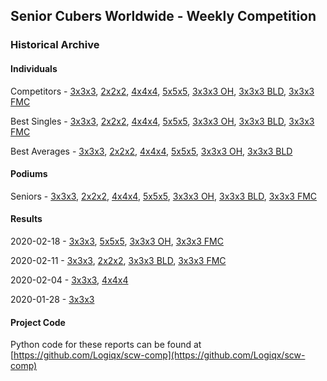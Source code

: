 ## Senior Cubers Worldwide - Weekly Competition
### Historical Archive
#### Individuals
Competitors - [3x3x3](3x3x3/persons.md), [2x2x2](2x2x2/persons.md), [4x4x4](4x4x4/persons.md), [5x5x5](5x5x5/persons.md), [3x3x3 OH](oh/persons.md), [3x3x3 BLD](3bld/persons.md), [3x3x3 FMC](fmc/persons.md)

Best Singles - [3x3x3](3x3x3/singles.md), [2x2x2](2x2x2/singles.md), [4x4x4](4x4x4/singles.md), [5x5x5](5x5x5/singles.md), [3x3x3 OH](oh/singles.md), [3x3x3 BLD](3bld/singles.md), [3x3x3 FMC](fmc/singles.md)

Best Averages - [3x3x3](3x3x3/averages.md), [2x2x2](2x2x2/averages.md), [4x4x4](4x4x4/averages.md), [5x5x5](5x5x5/averages.md), [3x3x3 OH](oh/averages.md), [3x3x3 BLD](3bld/averages.md)

#### Podiums
Seniors - [3x3x3](3x3x3/README.md), [2x2x2](2x2x2/README.md), [4x4x4](4x4x4/README.md), [5x5x5](5x5x5/README.md), [3x3x3 OH](oh/README.md), [3x3x3 BLD](3bld/README.md), [3x3x3 FMC](fmc/README.md)

#### Results
2020-02-18 - [3x3x3](3x3x3/2020-02-18.md), [5x5x5](5x5x5/2020-02-18.md), [3x3x3 OH](oh/2020-02-18.md), [3x3x3 FMC](fmc/2020-02-18.md)

2020-02-11 - [3x3x3](3x3x3/2020-02-11.md), [2x2x2](2x2x2/2020-02-11.md), [3x3x3 BLD](3bld/2020-02-11.md), [3x3x3 FMC](fmc/2020-02-11.md)

2020-02-04 - [3x3x3](3x3x3/2020-02-04.md), [4x4x4](4x4x4/2020-02-04.md)

2020-01-28 - [3x3x3](3x3x3/2020-01-28.md)

#### Project Code
Python code for these reports can be found at [https://github.com/Logiqx/scw-comp](https://github.com/Logiqx/scw-comp)

<!-- Global site tag (gtag.js) - Google Analytics -->
<script async src="https://www.googletagmanager.com/gtag/js?id=UA-86348435-3"></script>
<script>window.dataLayer = window.dataLayer || []; function gtag() {dataLayer.push(arguments);} gtag('js', new Date()); gtag('config', 'UA-86348435-3');</script>
